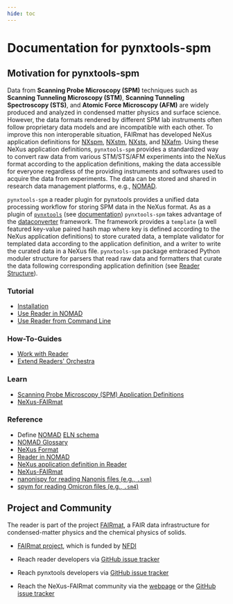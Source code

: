 ```yaml
---
hide: toc
---
```


# Documentation for pynxtools-spm

## **Motivation for pynxtools-spm**
Data from __Scanning Probe Microscopy (SPM)__ techniques such as __Scanning Tunneling Microscopy (STM)__, __Scanning Tunneling Spectroscopy (STS)__, and __Atomic Force Microscopy (AFM)__ are widely produced and analyzed in condensed matter physics and surface science. However, the data formats rendered by different SPM lab instruments often follow proprietary data models and are incompatible with each other. To improve this non interoperable situation, FAIRmat has developed NeXus application definitions for [NXspm](https://fairmat-nfdi.github.io/nexus_definitions/classes/contributed_definitions/NXspm.html), [NXstm](https://fairmat-nfdi.github.io/nexus_definitions/classes/contributed_definitions/NXstm.html), [NXsts](https://fairmat-nfdi.github.io/nexus_definitions/classes/contributed_definitions/NXsts.html), and [NXafm](https://fairmat-nfdi.github.io/nexus_definitions/classes/contributed_definitions/NXafm.html). Using these NeXus application definitions, `pynxtools-spm` provides a standardized way to convert raw data from various STM/STS/AFM experiments into the NeXus format according to the application definitions, making the data accessible for everyone regardless of the providing instruments and softwares used to acquire the data from experiments. The data can be stored and shared in research data management platforms, e.g., [NOMAD](https://nomad-lab.eu/nomad-lab/).

`pynxtools-spm` a reader plugin for pynxtools provides a unified data processing workflow for storing SPM data in the NeXus format. As as a plugin of [`pynxtools`](https://github.com/FAIRmat-NFDI/pynxtools) (see [documentation](https://fairmat-nfdi.github.io/pynxtools/index.html)) `pynxtools-spm` takes advantage of the [dataconverter](https://github.com/FAIRmat-NFDI/pynxtools/tree/master/src/pynxtools/dataconverter) framework. The framework provides a `template` (a well featured key-value paired hash map where key is defined according to the NeXus application definitions) to store curated data, a template validator for templated data according to the application definition, and a writer to write the curated data in a NeXus file. `pynxtools-spm` package embraced Python moduler structure for parsers that read raw data and formatters that curate the data following corresponding application definition (see [Reader Structure](explanation/reader-structure.md)).

<div markdown="block" class="home-grid">
<div markdown="block">

### Tutorial
- [Installation](tutorials/installation.md)
- [Use Reader in NOMAD](tutorials/reader-use-in-nomad.md)
- [Use Reader from Command Line](reference/standalon-usages.md)

</div>
<!--
     1. Run Reader in north tools
 -->
<div markdown="block">

### How-To-Guides

- [Work with Reader](how-to-guides/how-to-use-the-reader.md)
- [Extend Readers' Orchestra](how-to-guides/how-to-extend-readers.md)

</div>
<div markdown="block">

### Learn

- [Scanning Probe Microscopy (SPM) Application Definitions](https://fairmat-nfdi.github.io/nexus_definitions/classes/contributed_definitions/spm-structure.html#spm-structure)
- [NeXus-FAIRmat](https://fairmat-nfdi.github.io/nexus_definitions/index.html)

</div>
<div markdown="block">

### Reference

<!-- 1. List of files supported by the Reader follow XPS -->

- Define [NOMAD](https://nomad-lab.eu/nomad-lab/) [ELN schema](https://nomad-lab.eu/prod/v1/staging/docs/howto/customization/elns.html#schemas-for-elns)
- [NOMAD Glossary](https://nomad-lab.eu/prod/v1/staging/docs/reference/glossary.html)
- [NeXus Format](https://www.nexusformat.org/)
- [Reader in NOMAD](reference/reference.md#nomad)
- [NeXus application definition in Reader](reference/reference.md#nexus)
- [NeXus-FAIRmat](https://fairmat-nfdi.github.io/nexus_definitions/index.html)
- [nanonispy for reading Nanonis files (e.g., `.sxm`)](https://github.com/underchemist/nanonispy)
- [spym for reading Omicron files (e.g., `.sm4`)](https://github.com/rescipy-project/spym)

</div>
</div>

## Project and Community

The reader is part of the project [FAIRmat](https://www.fairmat-nfdi.eu/fairmat), a FAIR data infrastructure for condensed-matter physics and the chemical physics of solids.

- [FAIRmat project](https://gepris.dfg.de/gepris/projekt/460197019?language=en), which is funded by [NFDI](https://www.nfdi.de/)
- Reach reader developers via [GitHub issue tracker](https://github.com/FAIRmat-NFDI/pynxtools-spm/issues)
- Reach pynxtools developers via [GitHub issue tracker](https://github.com/FAIRmat-NFDI/pynxtools/issues)

- Reach the NeXus-FAIRmat community via the [webpage](https://fairmat-nfdi.github.io/nexus_definitions/) or the [GitHub issue tracker](https://fairmat-nfdi.github.io/nexus_definitions/)
